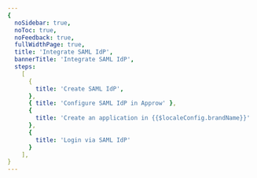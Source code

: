 ```yaml
---
{
  noSidebar: true,
  noToc: true,
  noFeedback: true,
  fullWidthPage: true,
  title: 'Integrate SAML IdP',
  bannerTitle: 'Integrate SAML IdP',
  steps:
    [
      {
        title: 'Create SAML IdP',
      },
      { title: 'Configure SAML IdP in Approw' },
      {
        title: 'Create an application in {{$localeConfig.brandName}}'
      },
      {
        title: 'Login via SAML IdP'
      }
    ],
}
---
```


<IntegrationDetail backLink="/guides/connections/enterprise"/>
